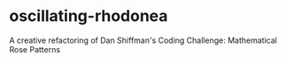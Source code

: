 # oscillating-rhodonea
A creative refactoring of Dan Shiffman's Coding Challenge: Mathematical Rose Patterns
